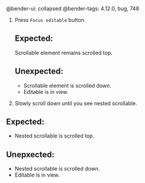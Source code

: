 @bender-ui: collapsed
@bender-tags: 4.12.0, bug, 748

1. Press `Focus editable` button.

	## Expected:

	Scrollable element remains scrolled top.

	## Unexpected:

	- Scrollable element is scrolled down.
	- Editable is in view.

2. Slowly scroll down until you see nested scrollable.

## Expected:

- Nested scrollable is scrolled top.

## Unepxected:

- Nested scrollable is scrolled down.
- Editable is in view.
